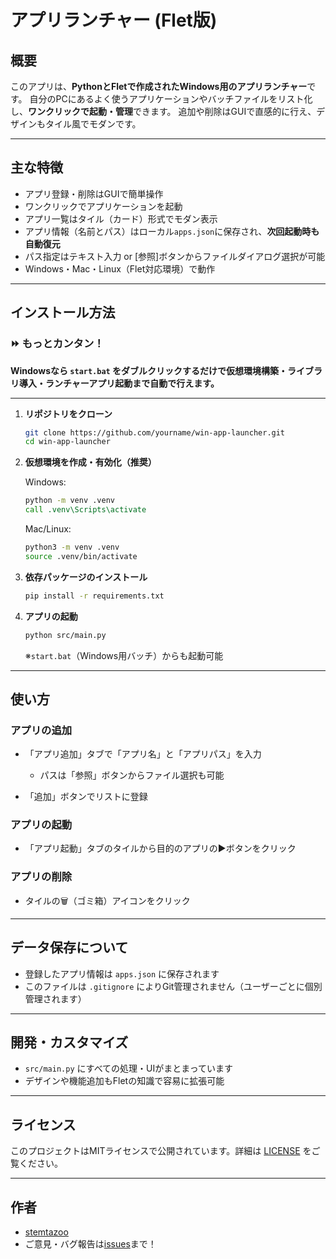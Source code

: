 # アプリランチャー (Flet版)

## 概要

このアプリは、**PythonとFletで作成されたWindows用のアプリランチャー**です。
自分のPCにあるよく使うアプリケーションやバッチファイルをリスト化し、**ワンクリックで起動・管理**できます。
追加や削除はGUIで直感的に行え、デザインもタイル風でモダンです。

---

## 主な特徴

* アプリ登録・削除はGUIで簡単操作
* ワンクリックでアプリケーションを起動
* アプリ一覧はタイル（カード）形式でモダン表示
* アプリ情報（名前とパス）はローカル`apps.json`に保存され、**次回起動時も自動復元**
* パス指定はテキスト入力 or \[参照]ボタンからファイルダイアログ選択が可能
* Windows・Mac・Linux（Flet対応環境）で動作

---

## インストール方法

### ⏩ もっとカンタン！

**Windowsなら `start.bat` をダブルクリックするだけで仮想環境構築・ライブラリ導入・ランチャーアプリ起動まで自動で行えます。**

---

1. **リポジトリをクローン**

   ```bash
   git clone https://github.com/yourname/win-app-launcher.git
   cd win-app-launcher
   ```

2. **仮想環境を作成・有効化（推奨）**

   Windows:

   ```bat
   python -m venv .venv
   call .venv\Scripts\activate
   ```

   Mac/Linux:

   ```bash
   python3 -m venv .venv
   source .venv/bin/activate
   ```

3. **依存パッケージのインストール**

   ```bash
   pip install -r requirements.txt
   ```

4. **アプリの起動**

   ```bash
   python src/main.py
   ```

   ※`start.bat`（Windows用バッチ）からも起動可能

---

## 使い方

### アプリの追加

* 「アプリ追加」タブで「アプリ名」と「アプリパス」を入力

  * パスは「参照」ボタンからファイル選択も可能
* 「追加」ボタンでリストに登録

### アプリの起動

* 「アプリ起動」タブのタイルから目的のアプリの▶ボタンをクリック

### アプリの削除

* タイルの🗑（ゴミ箱）アイコンをクリック

---

## データ保存について

* 登録したアプリ情報は `apps.json` に保存されます
* このファイルは `.gitignore` によりGit管理されません（ユーザーごとに個別管理されます）

---

## 開発・カスタマイズ

* `src/main.py` にすべての処理・UIがまとまっています
* デザインや機能追加もFletの知識で容易に拡張可能

---

## ライセンス

このプロジェクトはMITライセンスで公開されています。詳細は [LICENSE](./LICENSE) をご覧ください。

---

## 作者

* [stemtazoo](https://github.com/stemtazoo/win-app-launcher)
* ご意見・バグ報告は[issues](https://github.com/yourname/win-app-launcher/issues)まで！
